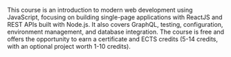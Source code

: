 This course is an introduction to modern web development using JavaScript, focusing on building single-page applications with ReactJS and REST APIs built with Node.js. It also covers GraphQL, testing, configuration, environment management, and database integration. The course is free and offers the opportunity to earn a certificate and ECTS credits (5-14 credits, with an optional project worth 1-10 credits).
